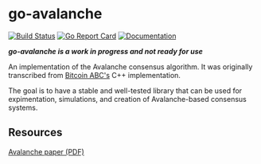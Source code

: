 # go-avalanche

[![Build Status](https://travis-ci.org/tyler-smith/go-avalanche.svg?branch=master)](https://travis-ci.org/tyler-smith/go-avalanche)
[![Go Report Card](https://goreportcard.com/badge/github.com/tyler-smith/go-avalanche)](https://goreportcard.com/report/github.com/tyler-smith/go-avalanche)
[![Documentation](https://godoc.org/github.com/tyler-smith/go-avalanche?status.svg)](http://godoc.org/github.com/tyler-smith/go-avalanche)

***go-avalanche is a work in progress and not ready for use***

An implementation of the Avalanche consensus algorithm. It was originally transcribed from [Bitcoin ABC's](https://www.bitcoinabc.org/) C++ implementation.

The goal is to have a stable and well-tested library that can be used for expimentation, simulations, and creation of Avalanche-based consensus systems.

## Resources

[Avalanche paper (PDF)](https://ipfs.io/ipfs/QmUy4jh5mGNZvLkjies1RWM4YuvJh5o2FYopNPVYwrRVGV)
